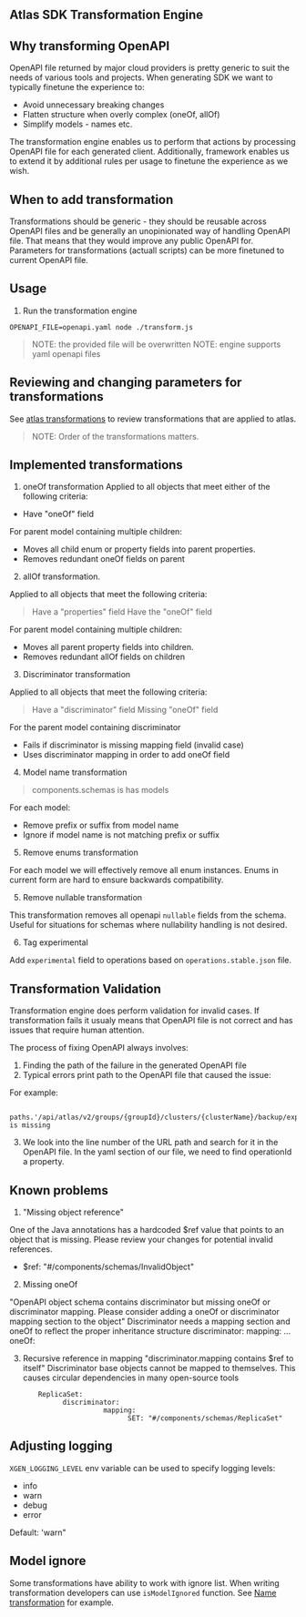 ## Atlas SDK Transformation Engine

## Why transforming OpenAPI

OpenAPI file returned by major cloud providers is pretty generic to suit the needs of various tools and projects.
When generating SDK we want to typically finetune the experience to:

- Avoid unnecessary breaking changes
- Flatten structure when overly complex (oneOf, allOf)
- Simplify models - names etc.

The transformation engine enables us to perform that actions by processing OpenAPI file for each generated client.
Additionally, framework enables us to extend it by additional rules per usage to finetune the experience as we wish.

## When to add transformation

Transformations should be generic - they should be reusable across OpenAPI files and be generally an unopinionated way of
handling OpenAPI file. That means that they would improve any public OpenAPI for.
Parameters for transformations (actuall scripts) can be more finetuned to current OpenAPI file.

## Usage

1. Run the transformation engine

```
OPENAPI_FILE=openapi.yaml node ./transform.js
```

> NOTE: the provided file will be overwritten
> NOTE: engine supports yaml openapi files

## Reviewing and changing parameters for transformations

See [atlas transformations](./src/atlasTransformations.js) to review transformations
that are applied to atlas.

> NOTE: Order of the transformations matters.

## Implemented transformations

1. oneOf transformation
   Applied to all objects that meet either of the following criteria:

- Have "oneOf" field

For parent model containing multiple children:

- Moves all child enum or property fields into parent properties.
- Removes redundant oneOf fields on parent

2. allOf transformation.

Applied to all objects that meet the following criteria:

> Have a "properties" field
> Have the "oneOf" field

For parent model containing multiple children:

- Moves all parent property fields into children.
- Removes redundant allOf fields on children

3. Discriminator transformation

Applied to all objects that meet the following criteria:

> Have a "discriminator" field
> Missing "oneOf" field

For the parent model containing discriminator

- Fails if discriminator is missing mapping field (invalid case)
- Uses discriminator mapping in order to add oneOf field

4. Model name transformation

> components.schemas is has models

For each model:

- Remove prefix or suffix from model name
- Ignore if model name is not matching prefix or suffix

5. Remove enums transformation

For each model we will effectively remove all enum instances.
Enums in current form are hard to ensure backwards compatibility.

5. Remove nullable transformation

This transformation removes all openapi `nullable` fields from the schema.
Useful for situations for schemas where nullability handling is not desired.

6. Tag experimental

Add `experimental` field to operations based on `operations.stable.json` file.

## Transformation Validation

Transformation engine does perform validation for invalid cases.
If transformation fails it usualy means that OpenAPI file is not correct and has issues that require human attention.

The process of fixing OpenAPI always involves:

1. Finding the path of the failure in the generated OpenAPI file
2. Typical errors print path to the OpenAPI file that caused the issue:

For example:

```
   paths.'/api/atlas/v2/groups/{groupId}/clusters/{clusterName}/backup/exports'(post).requestBody.content is missing
```

3. We look into the line number of the URL path and search for it in the OpenAPI file. In the yaml section of our file, we need to find operationId a property.

## Known problems

1. "Missing object reference"

One of the Java annotations has a hardcoded $ref value that points to an object that is missing. Please review your changes for potential invalid references.

- $ref: "#/components/schemas/InvalidObject"

2. Missing oneOf

"OpenAPI object schema contains discriminator but missing oneOf or discriminator mapping. Please consider adding a oneOf or discriminator mapping section to the object"
Discriminator needs a mapping section and oneOf to reflect the proper inheritance structure
discriminator:
mapping:
...
oneOf:

3. Recursive reference in mapping
   "discriminator.mapping contains $ref to itself"
   Discriminator base objects cannot be mapped to themselves. This causes circular dependencies in many open-source tools

```
       ReplicaSet:
             discriminator:
                       mapping:
                             SET: "#/components/schemas/ReplicaSet"
```

## Adjusting logging

`XGEN_LOGGING_LEVEL` env variable can be used to specify logging levels:

- info
- warn
- debug
- error

Default: 'warn"

## Model ignore

Some transformations have ability to work with ignore list.
When writing transformation developers can use `isModelIgnored` function.
See [Name transformation](./src/transformations/name.js) for example.
